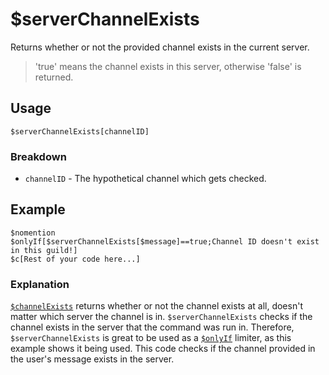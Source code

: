 # $serverChannelExists
Returns whether or not the provided channel exists in the current server.

> 'true' means the channel exists in this server, otherwise 'false' is returned.

## Usage
```
$serverChannelExists[channelID]
```

### Breakdown
- `channelID` - The hypothetical channel which gets checked.

## Example
```
$nomention
$onlyIf[$serverChannelExists[$message]==true;Channel ID doesn't exist in this guild!]
$c[Rest of your code here...]
```

### Explanation
[`$channelExists`](./channelExists.md) returns whether or not the channel exists at all, doesn't matter which server the channel is in. `$serverChannelExists` checks if the channel exists in the server that the command was run in. Therefore, `$serverChannelExists` is great to be used as a [`$onlyIf`](./onlyIf.md) limiter, as this example shows it being used. This code checks if the channel provided in the user's message exists in the server.
